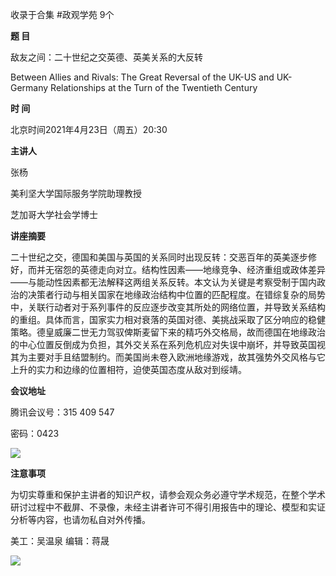 

收录于合集 #政观学苑 9个

**题 目**

敌友之间：二十世纪之交英德、英美关系的大反转

Between Allies and Rivals: The Great Reversal of the UK-US and UK-Germany
Relationships at the Turn of the Twentieth Century  

  

 **时 间**

北京时间2021年4月23日（周五）20:30

  

 **主讲人**

张杨

美利坚大学国际服务学院助理教授

芝加哥大学社会学博士

  

 **讲座摘要**

二十世纪之交，德国和美国与英国的关系同时出现反转：交恶百年的英美逐步修好，而并无宿怨的英德走向对立。结构性因素——地缘竞争、经济重组或政体差异——与能动性因素都无法解释这两组关系反转。本文认为关键是考察受制于国内政治的决策者行动与相关国家在地缘政治结构中位置的匹配程度。在错综复杂的局势中，关联行动者对于系列事件的反应逐步改变其所处的网络位置，并导致关系结构的重组。具体而言，国家实力相对衰落的英国对德、美挑战采取了区分响应的稳健策略。德皇威廉二世无力驾驭俾斯麦留下来的精巧外交格局，故而德国在地缘政治的中心位置反倒成为负担，其外交关系在系列危机应对失误中崩坏，并导致英国视其为主要对手且结盟制约。而美国尚未卷入欧洲地缘游戏，故其强势外交风格与它上升的实力和边缘的位置相符，迫使英国态度从敌对到绥靖。  

  

 **会议地址**

腾讯会议号：315 409 547

密码：0423

![](/images/139/2.jpeg)

  

 **注意事项**

为切实尊重和保护主讲者的知识产权，请参会观众务必遵守学术规范，在整个学术研讨过程中不截屏、不录像，未经主讲者许可不得引用报告中的理论、模型和实证分析等内容，也请勿私自对外传播。

  

美工：吴温泉 编辑：蒋晟

  

![](/images/139/3.jpeg)

  

